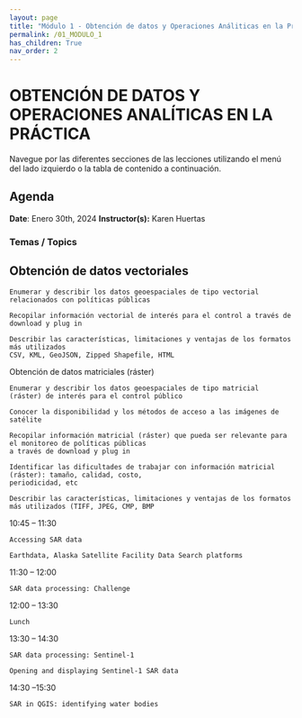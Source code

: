 ```yaml
---
layout: page
title: "Módulo 1 - Obtención de datos y Operaciones Análiticas en la Práctica"
permalink: /01_MODULO_1
has_children: True
nav_order: 2
---
```


# OBTENCIÓN DE DATOS Y OPERACIONES ANALÍTICAS EN LA PRÁCTICA
Navegue por las diferentes secciones de las lecciones utilizando el menú del lado izquierdo o la tabla de contenido a continuación.

## Agenda
**Date**: Enero 30th, 2024
**Instructor(s):** Karen Huertas

### Temas / Topics

## Obtención de datos vectoriales

    Enumerar y describir los datos geoespaciales de tipo vectorial relacionados con políticas públicas

    Recopilar información vectorial de interés para el control a través de download y plug in

    Describir las características, limitaciones y ventajas de los formatos más utilizados 
    CSV, KML, GeoJSON, Zipped Shapefile, HTML

Obtención de datos matriciales (ráster)
	
    Enumerar y describir los datos geoespaciales de tipo matricial (ráster) de interés para el control público

    Conocer la disponibilidad y los métodos de acceso a las imágenes de satélite

    Recopilar información matricial (ráster) que pueda ser relevante para el monitoreo de políticas públicas 
    a través de download y plug in

    Identificar las dificultades de trabajar con información matricial (ráster): tamaño, calidad, costo,
    periodicidad, etc

    Describir las características, limitaciones y ventajas de los formatos más utilizados (TIFF, JPEG, CMP, BMP


10:45 – 11:30
	
    Accessing SAR data

    Earthdata, Alaska Satellite Facility Data Search platforms

11:30 – 12:00
	
    SAR data processing: Challenge

12:00 – 13:30
	
    Lunch

13:30 – 14:30
	
    SAR data processing: Sentinel-1
    
    Opening and displaying Sentinel-1 SAR data

14:30 –15:30
	
    SAR in QGIS: identifying water bodies
